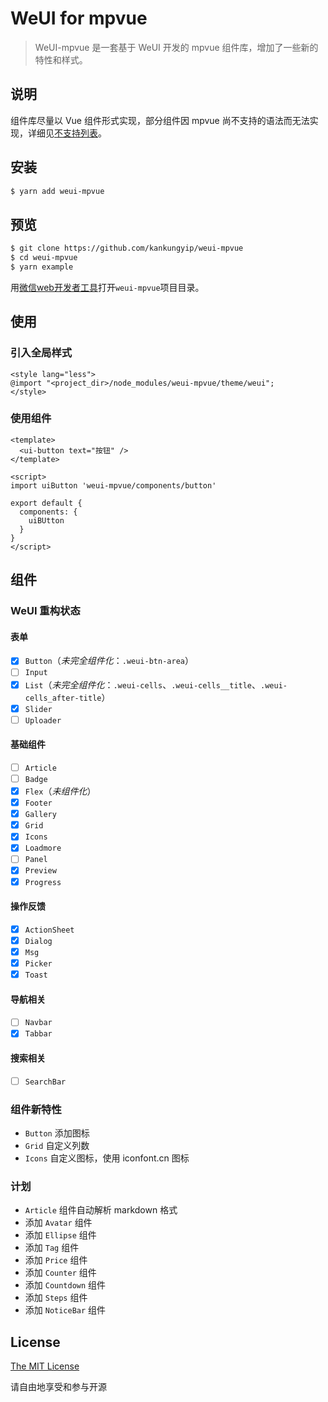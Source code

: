 # WeUI for mpvue

> WeUI-mpvue 是一套基于 WeUI 开发的 mpvue 组件库，增加了一些新的特性和样式。

## 说明

组件库尽量以 Vue 组件形式实现，部分组件因 mpvue 尚不支持的语法而无法实现，详细见[不支持列表](http://mpvue.com/mpvue/#_14)。

## 安装

```bash
$ yarn add weui-mpvue
```

## 预览

```bash
$ git clone https://github.com/kankungyip/weui-mpvue
$ cd weui-mpvue
$ yarn example
```

用[微信web开发者工具](https://mp.weixin.qq.com/debug/wxadoc/dev/devtools/download.html)打开`weui-mpvue`项目目录。

## 使用
### 引入全局样式

```vue
<style lang="less">
@import "<project_dir>/node_modules/weui-mpvue/theme/weui";
</style>
```

### 使用组件

```vue
<template>
  <ui-button text="按钮" />
</template>

<script>
import uiButton 'weui-mpvue/components/button'

export default {
  components: {
    uiBUtton
  }
}
</script>
```

## 组件
### WeUI 重构状态
#### 表单

- [x] `Button`（_未完全组件化_：`.weui-btn-area`）
- [ ] `Input`
- [x] `List`（_未完全组件化_：`.weui-cells`、`.weui-cells__title`、`.weui-cells_after-title`）
- [x] `Slider`
- [ ] `Uploader`

#### 基础组件

- [ ] `Article`
- [ ] `Badge`
- [x] `Flex`（_未组件化_）
- [x] `Footer`
- [x] `Gallery`
- [x] `Grid`
- [x] `Icons`
- [x] `Loadmore`
- [ ] `Panel`
- [x] `Preview`
- [x] `Progress`

#### 操作反馈

- [x] `ActionSheet`
- [x] `Dialog`
- [x] `Msg`
- [x] `Picker`
- [x] `Toast`

#### 导航相关

- [ ] `Navbar`
- [x] `Tabbar`

#### 搜索相关

- [ ] `SearchBar`

### 组件新特性

- `Button` 添加图标
- `Grid` 自定义列数
- `Icons` 自定义图标，使用 iconfont.cn 图标

### 计划

- `Article` 组件自动解析 markdown 格式
- 添加 `Avatar` 组件
- 添加 `Ellipse` 组件
- 添加 `Tag` 组件
- 添加 `Price` 组件
- 添加 `Counter` 组件
- 添加 `Countdown` 组件
- 添加 `Steps` 组件
- 添加 `NoticeBar` 组件

## License

[The MIT License](http://opensource.org/licenses/MIT)

请自由地享受和参与开源
